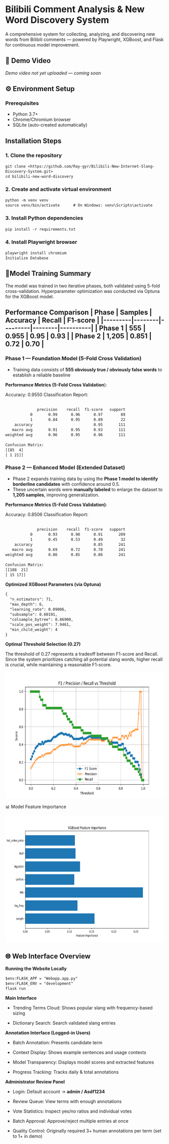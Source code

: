 # Bilibili Comment Analysis & New Word Discovery System

A comprehensive system for collecting, analyzing, and discovering new words from Bilibili comments — powered by Playwright, XGBoost, and Flask for continuous model improvement.


## 🎥 Demo Video
*Demo video not yet uploaded — coming soon*


## ⚙️ Environment Setup

### Prerequisites
- Python 3.7+
- Chrome/Chromium browser
- SQLite (auto-created automatically)

## Installation Steps
### 1. Clone the repository
```
git clone <https://github.com/Ray-gyr/Bilibili-New-Internet-Slang-Discovery-System.git>
cd bilibili-new-word-discovery
```
### 2. Create and activate virtual environment
```
python -m venv venv
source venv/bin/activate      # On Windows: venv\Scripts\activate
```
### 3. Install Python dependencies
```
pip install -r requirements.txt
```
### 4. Install Playwright browser
```
playwright install chromium
Initialize Database
```

## 🧠Model Training Summary

The model was trained in two iterative phases, both validated using 5-fold cross-validation. Hyperparameter optimization was conducted via Optuna for the XGBoost model.

**Performance Comparison**
| Phase   | Samples | Accuracy | Recall | F1-score |
|---------|--------|---------|--------|----------|
| Phase 1 | 555    | 0.955   | 0.95   | 0.93     |
| Phase 2 | 1,205  | 0.851   | 0.72   | 0.70     |
---
### Phase 1 — Foundation Model (5-Fold Cross Validation)
- Training data consists of **555 obviously true / obviously false words** to establish a reliable baseline

**Performance Metrics (5-Fold Cross Validation**):

Accuracy: 0.9550
Classification Report:
```

              precision    recall  f1-score   support
           0       0.99      0.96      0.97        89
           1       0.84      0.95      0.89        22
    accuracy                           0.95       111
   macro avg       0.91      0.95      0.93       111
weighted avg       0.96      0.95      0.96       111

Confusion Matrix:
[[85  4]
[ 1 21]]
```
### Phase 2 — Enhanced Model (Extended Dataset)
- Phase 2 expands training data by using the **Phase 1 model to identify borderline candidates** with confidence around 0.5.  
- These uncertain words were **manually labeled** to enlarge the dataset to **1,205 samples**, improving generalization.

**Performance Metrics (5-Fold Cross Validation)**:

Accuracy: 0.8506
Classification Report:
   ```

	             precision    recall  f1-score   support
	          0       0.93      0.90      0.91       209
	          1       0.45      0.53      0.49        32
	   accuracy                           0.85       241
	  macro avg       0.69      0.72      0.70       241
weighted avg       0.86      0.85      0.86       241

Confusion Matrix:
[[188  21]
[ 15 17]]
```
**Optimized XGBoost Parameters (via Optuna)**
```
{
  "n_estimators": 71,
  "max_depth": 6,
  "learning_rate": 0.09006,
  "subsample": 0.60191,
  "colsample_bytree": 0.86900,
  "scale_pos_weight": 7.9461,
  "min_child_weight": 4
}
```
**Optimal Threshold Selection (0.27)**

The threshold of 0.27 represents a tradeoff between F1-score and Recall. Since the system prioritizes catching all potential slang words, higher recall is crucial, while maintaining a reasonable F1-score.

<img src="image/xgb_metrics_vs_threshold_v2.png" alt="F1-score and Recall vs Classification Threshold" width="600" height="400">


📊 Model Feature Importance

<img src="image/XGBoost_Feature_Importance_v2.png" alt="Weight of each feature in the XGBoost model" width="600" height="400">


## 🌐 Web Interface Overview
**Running the Website Locally**
```
$env:FLASK_APP = "Webapp.app.py"
$env:FLASK_ENV = "development"
flask run
```
**Main Interface**
- Trending Terms Cloud: Shows popular slang with frequency-based sizing

- Dictionary Search: Search validated slang entries

**Annotation Interface (Logged-in Users)**
- Batch Annotation: Presents candidate term

- Context Display: Shows example sentences and usage contexts

- Model Transparency: Displays model scores and extracted features

- Progress Tracking: Tracks daily & total annotations

**Administrator Review Panel**
- Login: Default account → **admin / Asdf1234**

- Review Queue: View terms with enough annotations

- Vote Statistics: Inspect yes/no ratios and individual votes

- Batch Approval: Approve/reject multiple entries at once

- Quality Control: Originally required 3+ human annotations per term (set to 1+ in demo)
